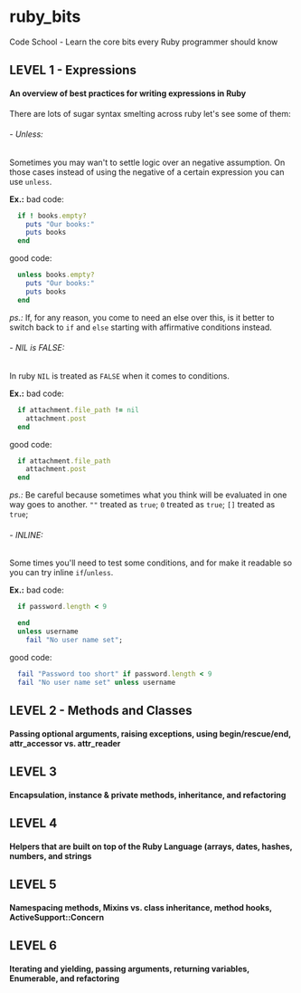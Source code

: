 ruby_bits
=========

Code School - Learn the core bits every Ruby programmer should know

## LEVEL 1 - Expressions
#### An overview of best practices for writing expressions in Ruby

There are lots of sugar syntax smelting across ruby let's see some of them:

###### - Unless:
Sometimes you may wan't to settle logic over an negative assumption. On those cases instead of using the negative of a certain expression you can use `unless`.

**Ex.:**
bad code:
```ruby
  if ! books.empty?
    puts "Our books:"
    puts books
  end
```
good code:
```ruby
  unless books.empty?
    puts "Our books:"
    puts books
  end
```

*ps.:* If, for any reason, you come to need an else over this, is it better to switch back to `if` and `else` starting with affirmative conditions instead.


###### - NIL is FALSE:

In ruby `NIL` is treated as `FALSE` when it comes to conditions.

**Ex.:**
bad code:
```ruby
  if attachment.file_path != nil
    attachment.post
  end
```

good code:
```ruby
  if attachment.file_path
    attachment.post
  end
```
*ps.:* Be careful because sometimes what you think will be evaluated in one way goes to another. `""` treated as `true`; `0` treated as `true`; `[]` treated as `true`;

###### - INLINE:

Some times you'll need to test some conditions, and for make it readable so you can try inline `if`/`unless`.

**Ex.:**
bad code:
```ruby
  if password.length < 9

  end
  unless username
    fail "No user name set";
```
good code:
```ruby
  fail "Password too short" if password.length < 9
  fail "No user name set" unless username
```


## LEVEL 2 - Methods and Classes
#### Passing optional arguments, raising exceptions, using begin/rescue/end, attr_accessor vs. attr_reader

## LEVEL 3
#### Encapsulation, instance & private methods, inheritance, and refactoring

## LEVEL 4
#### Helpers that are built on top of the Ruby Language (arrays, dates, hashes, numbers, and strings

## LEVEL 5
#### Namespacing methods, Mixins vs. class inheritance, method hooks, ActiveSupport::Concern

## LEVEL 6
#### Iterating and yielding, passing arguments, returning variables, Enumerable, and refactoring
